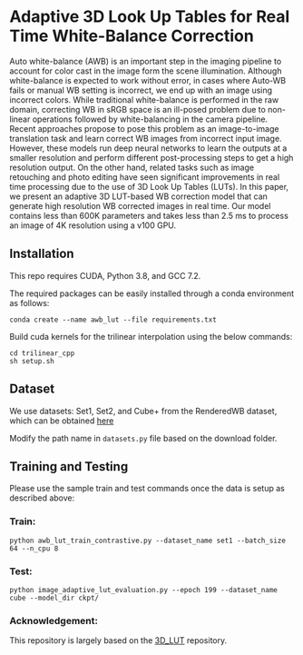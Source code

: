 # Adaptive 3D Look Up Tables for Real Time White-Balance Correction
Auto white-balance (AWB) is an important step in the imaging pipeline to account for color cast in the image form the scene illumination. Although white-balance is expected to work without error, in cases where Auto-WB fails or manual WB setting is incorrect, we end up with an image using incorrect colors. While traditional white-balance is performed in the raw domain, correcting WB in sRGB space is an ill-posed problem due to non-linear operations followed by white-balancing in the camera pipeline. Recent approaches propose to pose this problem as an image-to-image translation task and learn correct WB images from incorrect input image. However, these models run deep neural networks to learn the outputs at a smaller resolution and perform different post-processing steps to get a high resolution output. On the other hand, related tasks such as image retouching and photo editing have seen significant improvements in real time processing due to the use of 3D Look Up Tables (LUTs). In this paper, we present an adaptive 3D LUT-based WB correction model that can generate high resolution WB corrected images in real time. Our model contains less than 600K parameters and takes less than 2.5 ms to process an image of 4K resolution using a v100 GPU.

## Installation
This repo requires CUDA, Python 3.8, and GCC 7.2.

The required packages can be easily installed through a conda environment as follows:

```conda create --name awb_lut --file requirements.txt```

Build cuda kernels for the trilinear interpolation using the below commands:

```
cd trilinear_cpp
sh setup.sh
```

## Dataset
We use datasets: Set1, Set2, and Cube+ from the RenderedWB dataset, which can be obtained [here](https://cvil.eecs.yorku.ca/projects/public_html/sRGB_WB_correction/dataset.html)

Modify the path name in ```datasets.py``` file based on the download folder.

## Training and Testing
Please use the sample train and test commands once the data is setup as described above:

### Train:
```python awb_lut_train_contrastive.py --dataset_name set1 --batch_size 64 --n_cpu 8```

### Test:
```python image_adaptive_lut_evaluation.py --epoch 199 --dataset_name cube --model_dir ckpt/```

### Acknowledgement:
This repository is largely based on the [3D_LUT](https://github.com/HuiZeng/Image-Adaptive-3DLUT) repository.